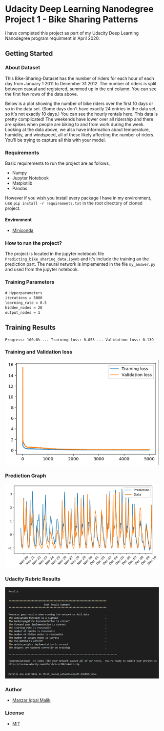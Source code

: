 # Udacity Deep Learning Nanodegree Project 1 - Bike Sharing Patterns

i have completed this project as part of my Udacity Deep Learning Nanodegree program requirment in April 2020. 

## Getting Started

### About Dataset
This Bike-Sharing-Dataset has the number of riders for each hour of each day from January 1 2011 to December 31 2012. The number of riders is split between casual and registered, summed up in the cnt column. You can see the first few rows of the data above.

Below is a plot showing the number of bike riders over the first 10 days or so in the data set. (Some days don't have exactly 24 entries in the data set, so it's not exactly 10 days.) You can see the hourly rentals here. This data is pretty complicated! The weekends have lower over all ridership and there are spikes when people are biking to and from work during the week. Looking at the data above, we also have information about temperature, humidity, and windspeed, all of these likely affecting the number of riders. You'll be trying to capture all this with your model.

### Requirements
Basic requirements to run the project are as follows,
 - Numpy
 - Jupyter Notebook
 - Matplotlib
 - Pandas

However if you wish you install every  package I have in my environment, use `pip install -r requirements.txt` in the root directory of cloned project. 
####  Environment
- [Miniconda](https://docs.conda.io/en/latest/miniconda.html)

### How to run the project?
The  project is located in the jupyter notebook file  `Predicting_bike_sharing_data.ipynb`  and it's include the training an the prediction part. The neural network is implemented in the file  `my_answer.py`  and used from the jupyter notebook.

### Training Parameters
```
# Hyperparameters
iterations = 5000
learning_rate = 0.5
hidden_nodes = 20
output_nodes = 1
```
## Training Results

`Progress: 100.0% ... Training loss: 0.055 ... Validation loss: 0.139`

### Training and Validation loss
![Training and Validation Loss](https://github.com/ManzarIMalik/project-bikesharing/blob/master/assets/Training_Validation_loss.png)

### Prediction Graph
![Prediction graph](https://github.com/ManzarIMalik/project-bikesharing/blob/master/assets/Precdictions.png)

### Udacity Rubric Results
![Prediction graph](https://github.com/ManzarIMalik/project-bikesharing/blob/master/assets/UdacityRubric.png)

### Author

 - [Manzar Iqbal Malik](https://www.linkedin.com/in/manzarimalik)

 ### License
 - [MIT](https://github.com/ManzarIMalik/project-bikesharing/blob/master/LICENSE)
